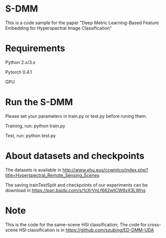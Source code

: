 # S-DMM
This is a code sample for the paper "Deep Metric Learning-Based Feature Embedding for Hyperspectral Image Classification"

# Requirements
Python 2.x/3.x 

Pytorch 0.4.1  

GPU

# Run the S-DMM
Please set your parameters in train.py or test.py before runing them. 

Training, run: python train.py 

Test, run: python test.py

# About datasets and checkpoints
The datasets is available in http://www.ehu.eus/ccwintco/index.php?title=Hyperspectral_Remote_Sensing_Scenes  

The saving trainTestSplit and checkpoints of our experiments can be download in https://pan.baidu.com/s/1cXrVnLf662wtCW6xX3LWhg

# Note
This is the code for the same-scene HSI classification; The code for cross-scene HSI classification is in https://github.com/szubing/ED-DMM-UDA
